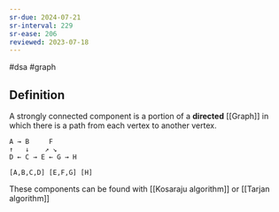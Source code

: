 ```yaml
---
sr-due: 2024-07-21
sr-interval: 229
sr-ease: 206
reviewed: 2023-07-18
---
```


#dsa #graph

## Definition

A strongly connected component is a portion of a **directed** [[Graph]] in which there is a path from each vertex to another vertex.

```text
A → B     F
↑   ↓    ↗ ↘
D ← C → E ← G → H

[A,B,C,D] [E,F,G] [H]
```

These components can be found with [[Kosaraju algorithm]] or [[Tarjan algorithm]]

